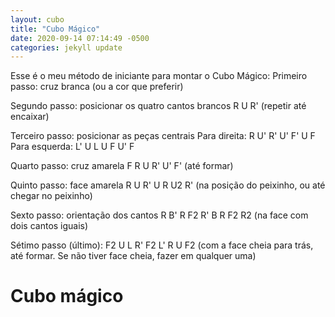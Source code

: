 ```yaml
--- 
layout: cubo
title: "Cubo Mágico"
date: 2020-09-14 07:14:49 -0500
categories: jekyll update
---
```


Esse é o meu método de iniciante para montar o Cubo Mágico:
Primeiro passo: cruz branca (ou a cor que preferir)

Segundo passo: posicionar os quatro cantos brancos
R U R' (repetir até encaixar)

Terceiro passo: posicionar as peças centrais
Para direita: R U' R' U' F' U F
Para esquerda: L' U L U F U' F

Quarto passo: cruz amarela
F R U R' U' F' (até formar)

Quinto passo: face amarela
R U R' U R U2 R' (na posição do peixinho, ou até chegar no peixinho)

Sexto passo: orientação dos cantos
R B' R F2 R' B R F2 R2 (na face com dois cantos iguais)

Sétimo passo (último):
F2 U L R' F2 L' R U F2 (com a face cheia para trás, até formar.
Se não tiver face cheia, fazer em qualquer uma)

# Cubo mágico
